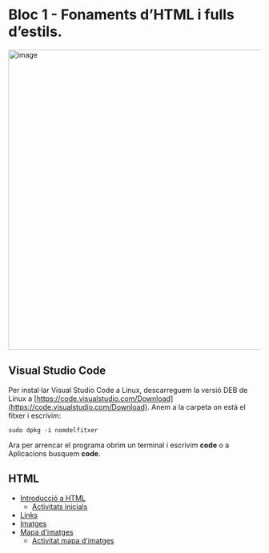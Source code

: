 # Bloc 1 - Fonaments d’HTML i fulls d’estils.

<img width="600"  alt="image" src="https://github.com/user-attachments/assets/5ae563a9-68a4-4b6d-a08a-ef7873e8e5b6" />

## Visual Studio Code

Per instal·lar Visual Studio Code a Linux, descarreguem la versió DEB de Linux a [https://code.visualstudio.com/Download](https://code.visualstudio.com/Download).
Anem a la carpeta on està el fitxer i escrivim:

```
sudo dpkg -i nomdelfitxer
```

Ara per arrencar el programa obrim un terminal i escrivim **code** o a Aplicacions busquem **code**.


## HTML

- [Introducció a HTML](intro_html.md)
  - [Activitats inicials](a1.md)
- [Links](links.md)
- [Imatges](img.md)
- [Mapa d'imatges](map.md)
  - [Activitat mapa d'imatges](activitat_mapa.md)
